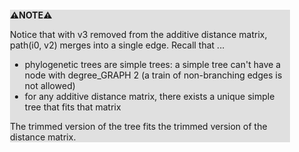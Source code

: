 <div style="margin:2em; background-color: #e0e0e0;">

<strong>⚠️NOTE️️️⚠️</strong>

Notice that with v3 removed from the additive distance matrix, path(i0, v2) merges into a single edge. Recall that ...

 * phylogenetic trees are simple trees: a simple tree can't have a node with degree_GRAPH 2 (a train of non-branching edges is not allowed)
 * for any additive distance matrix, there exists a unique simple tree that fits that matrix

The trimmed version of the tree fits the trimmed version of the distance matrix.
</div>

